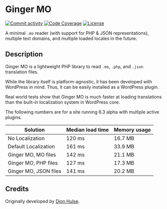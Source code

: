# Ginger MO

[![Commit activity](https://img.shields.io/github/commit-activity/m/swissspidy/ginger-mo)](https://github.com/swissspidy/ginger-mo/pulse/monthly)
[![Code Coverage](https://codecov.io/gh/swissspidy/ginger-mo/branch/main/graph/badge.svg)](https://codecov.io/gh/swissspidy/ginger-mo)
[![License](https://img.shields.io/github/license/swissspidy/ginger-mo)](https://github.com/swissspidy/ginger-mo/blob/main/LICENSE)

A minimal `.mo` reader (with support for PHP & JSON representations), multiple text domains, and multiple loaded locales in the future.

## Description

Ginger MO is a lightweight PHP library to read `.mo`, `.php`, and `.json` translation files.

While the library itself is platform-agnostic, it has been developed with WordPress in mind. Thus, it can be easily installed as a WordPress plugin.

Real world tests show that Ginger MO is much faster at loading translations than the built-in localization system in WordPress core.

The following numbers are for a site running 6.3 alpha with multiple active plugins.

| Solution              | Median load time | Memory usage |
|-----------------------|------------------|--------------|
| No Localization       | 120 ms           | 16.7 MB      |
| Default Localization  | 161 ms           | 33.9 MB      |
| Ginger MO, MO files   | 142 ms           | 21.1 MB      |
| Ginger MO, PHP files  | 127 ms           | 17.3 MB      |
| Ginger MO, JSON files | 141 ms           | 20.2 MB      |

## Credits

Originally developed by [Dion Hulse](https://github.com/dd32/ginger-mo).
